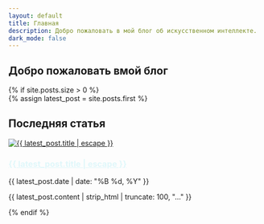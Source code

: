 ```yaml
---
layout: default
title: Главная
description: Добро пожаловать в мой блог об искусственном интеллекте.
dark_mode: false
---
```

<main>
  <section class="welcome-section">
    <h2 class="spread-text">
      <span>Д</span><span>о</span><span>б</span><span>р</span><span>о</span>
      <span>п</span><span>о</span><span>ж</span><span>а</span><span>л</span><span>о</span><span>в</span><span>а</span><span>т</span><span>ь</span>
      <span>в</span><span>м</span><span>о</span><span>й</span>
      <span>б</span><span>л</span><span>о</span><span>г</span>
    </h2>
  </section>
  {% if site.posts.size > 0 %}
    <div class="latest-post">
      {% assign latest_post = site.posts.first %}
      <h2>Последняя статья</h2>
      <div class="neural-card-3d d-flex flex-column align-items-center text-center">
        <a href="{{ latest_post.url | relative_url }}">
          <img src="{{ latest_post.image | default: '/assets/images/posts/placeholder.png' | relative_url }}" alt="{{ latest_post.title | escape }}" class="carousel-image img-fluid">
        </a>
        <div class="carousel-caption mt-auto w-100">
          <h3><a href="{{ latest_post.url | relative_url }}" style="color: #e0f7fa;">{{ latest_post.title | escape }}</a></h3>
          <p class="post-date">{{ latest_post.date | date: "%B %d, %Y" }}</p>
          <p>{{ latest_post.content | strip_html | truncate: 100, "..." }}</p>
        </div>
      </div>
    </div>
  {% endif %}
</main>
